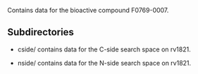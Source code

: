 Contains data for the bioactive compound F0769-0007.

## Subdirectories

- cside/ contains data for the C-side search space on rv1821.

- nside/ contains data for the N-side search space on rv1821.

